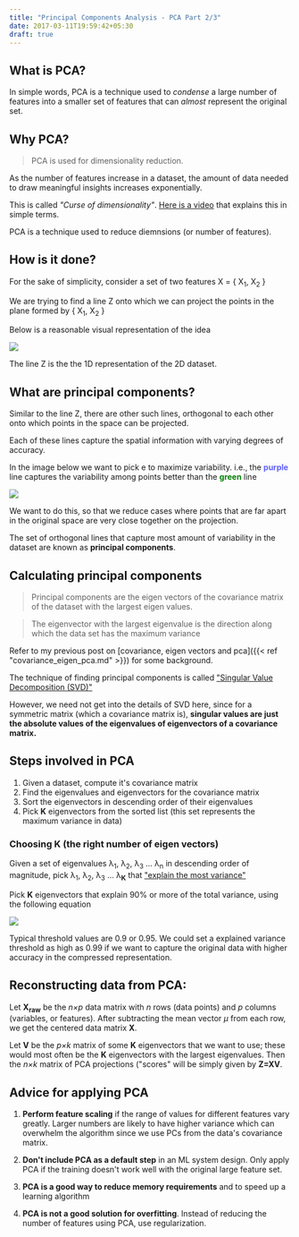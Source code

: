 ```yaml
---
title: "Principal Components Analysis - PCA Part 2/3"
date: 2017-03-11T19:59:42+05:30
draft: true
---
```


## What is PCA?

In simple words, PCA is a technique used to *condense* a large number of features into a smaller set of features that can *almost* represent the original set.

## Why PCA?

> PCA is used for dimensionality reduction.

As the number of features increase in a dataset, the amount of data needed to draw meaningful insights increases exponentially.

This is called *"Curse of dimensionality"*. [Here is a video](https://www.youtube.com/watch?v=QZ0DtNFdDko) that explains this in simple terms.

PCA is a technique used to reduce diemnsions (or number of features).

## How is it done?

For the sake of simplicity, consider a set of two features X = { X<sub>1</sub>, X<sub>2</sub> }

We are trying to find a line Z onto which we can project the points in the plane formed by { X<sub>1</sub>, X<sub>2</sub> }

Below is a reasonable visual representation of the idea

<img class="special-img-class" style="max-width:400px; max-height:450px" src="https://liorpachter.files.wordpress.com/2014/05/pca_figure1.jpg?w=490&h=490" />

The line Z is the the 1D representation of the 2D dataset.

## What are principal components?

Similar to the line Z, there are other such lines, orthogonal to each other onto which points in the space can be projected.

Each of these lines capture the spatial information with varying degrees of accuracy. 

In the image below we want to pick e to maximize variability. i.e., the <span style="color:#5f5fff"> **purple** </span> line captures the variability among points better than the <span style="color:green"> **green** </span> line 

<a href='http://www.inf.ed.ac.uk/teaching/courses/iaml/slides/dim-2x2.pdf'><img class="special-img-class" style="max-width:400px; max-height:450px" src="/img/pca/PCA1.png" /></a>

We want to do this, so that we reduce cases where points that are far apart in the original space are very close together on the projection.

The set of orthogonal lines that capture most amount of variability in the dataset are known as **principal components**.

## Calculating principal components

> Principal components are the eigen vectors of the covariance matrix of the dataset with the largest eigen values.

> The eigenvector with the largest eigenvalue is the direction along which the data set has the maximum variance

Refer to my previous post on [covariance, eigen vectors and pca]({{< ref "covariance_eigen_pca.md" >}}) for some background.

The technique of finding principal components is called ["Singular Value Decomposition (SVD)"](https://stats.stackexchange.com/questions/134282/relationship-between-svd-and-pca-how-to-use-svd-to-perform-pca)

However, we need not get into the details of SVD here, since for a symmetric matrix (which a covariance matrix is), **singular values are just the absolute values of the eigenvalues of eigenvectors of a covariance matrix.**

## Steps involved in PCA

1. Given a dataset, compute it's covariance matrix
2. Find the eigenvalues and eigenvectors for the covariance matrix
3. Sort the eigenvectors in descending order of their eigenvalues
4. Pick **K** eigenvectors from the sorted list (this set represents the maximum variance in data)

### Choosing **K** (the right number of eigen vectors)

Given a set of eigenvalues &lambda;<sub>1</sub>, &lambda;<sub>2</sub>, &lambda;<sub>3</sub> ... &lambda;<sub>n</sub> in descending order of magnitude, pick &lambda;<sub>1</sub>, &lambda;<sub>2</sub>, &lambda;<sub>3</sub> ... &lambda;<sub><b>K</b></sub> that ["explain the most variance"](https://ro-che.info/articles/2017-12-11-pca-explained-variance)

Pick **K** eigenvectors that explain 90% or more of the total variance, using the following equation

<a href='http://www.inf.ed.ac.uk/teaching/courses/iaml/slides/dim-2x2.pdf'><img class="special-img-class" style="max-width:400px; max-height:450px" src="/img/pca/explained_variance_pca.png" /></a>

Typical threshold values are 0.9 or 0.95. 
We could set a explained variance threshold as high as 0.99 if we want to capture the original data with higher accuracy in the compressed representation.

## Reconstructing data from PCA:

Let **X<sub>raw</sub>** be the *n×p* data matrix with *n* rows (data points) and *p* columns (variables, or features). After subtracting the mean vector *μ* from each row, we get the centered data matrix **X**. 

Let **V** be the *p×k* matrix of some **K** eigenvectors that we want to use; these would most often be the **K** eigenvectors with the largest eigenvalues. Then the *n×k* matrix of PCA projections ("scores"
will be simply given by **Z=XV**.

## Advice for applying PCA

1. **Perform feature scaling** if the range of values for different features vary greatly. 
Larger numbers are likely to have higher variance which can overwhelm the algorithm since we use PCs from the data's covariance matrix.

2. **Don't include PCA as a default step** in an ML system design. Only apply PCA if the training doesn't work well with the original large feature set.

3. **PCA is a good way to reduce memory requirements** and to speed up a learning algorithm

4. **PCA is not a good solution for overfitting**. Instead of reducing the number of features using PCA, use regularization.